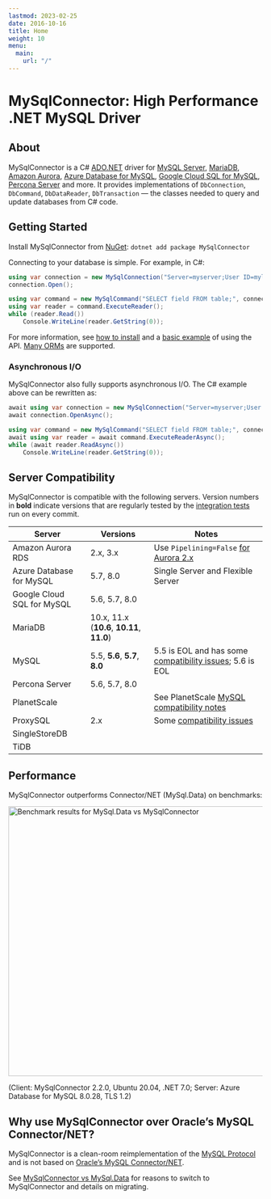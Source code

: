 ```yaml
---
lastmod: 2023-02-25
date: 2016-10-16
title: Home
weight: 10
menu:
  main:
    url: "/"
---
```


# MySqlConnector: High Performance .NET MySQL Driver

## About

MySqlConnector is a C# [ADO.NET](https://learn.microsoft.com/en-us/dotnet/framework/data/adonet/) driver for [MySQL Server](https://www.mysql.com/), [MariaDB](https://mariadb.org/),
[Amazon Aurora](https://aws.amazon.com/rds/aurora/),
[Azure Database for MySQL](https://azure.microsoft.com/en-us/products/mysql/),
[Google Cloud SQL for MySQL](https://cloud.google.com/sql/docs/mysql/),
[Percona Server](https://www.percona.com/software/mysql-database/percona-server) and more. It provides implementations of
`DbConnection`, `DbCommand`, `DbDataReader`, `DbTransaction` &mdash; the classes
needed to query and update databases from C# code.

## Getting Started

Install MySqlConnector from [NuGet](https://www.nuget.org/packages/MySqlConnector/): `dotnet add package MySqlConnector`

Connecting to your database is simple. For example, in C#:

```csharp
using var connection = new MySqlConnection("Server=myserver;User ID=mylogin;Password=mypass;Database=mydatabase");
connection.Open();

using var command = new MySqlCommand("SELECT field FROM table;", connection);
using var reader = command.ExecuteReader();
while (reader.Read())
    Console.WriteLine(reader.GetString(0));
```

For more information, see [how to install](./overview/installing/) and a [basic example](./tutorials/basic-api/) of using the API.
[Many ORMs](/overview/use-with-orms/) are supported.


### Asynchronous I/O

MySqlConnector also fully supports asynchronous I/O. The C# example above can be rewritten as:

```csharp
await using var connection = new MySqlConnection("Server=myserver;User ID=mylogin;Password=mypass;Database=mydatabase");
await connection.OpenAsync();

using var command = new MySqlCommand("SELECT field FROM table;", connection);
await using var reader = await command.ExecuteReaderAsync();
while (await reader.ReadAsync())
    Console.WriteLine(reader.GetString(0));
```

## Server Compatibility

MySqlConnector is compatible with the following servers.
Version numbers in **bold** indicate versions that are regularly tested by the [integration tests](https://dev.azure.com/mysqlnet/MySqlConnector/_build?definitionId=2&_a=summary) run on every commit.

Server  | Versions | Notes
--- | --- | ---
Amazon Aurora RDS | 2.x, 3.x | Use `Pipelining=False` [for Aurora 2.x](https://mysqlconnector.net/troubleshooting/aurora-freeze/)
Azure Database for MySQL | 5.7, 8.0 | Single Server and Flexible Server
Google Cloud SQL for MySQL | 5.6, 5.7, 8.0 |
MariaDB | 10.x, 11.x (**10.6**, **10.11**, **11.0**) |
MySQL | 5.5, **5.6**, **5.7**, **8.0** | 5.5 is EOL and has some [compatibility issues](https://github.com/mysql-net/MySqlConnector/issues/1192); 5.6 is EOL
Percona Server | 5.6, 5.7, 8.0 |
PlanetScale | | See PlanetScale [MySQL compatibility notes](https://planetscale.com/docs/reference/mysql-compatibility)
ProxySQL | 2.x | Some [compatibility issues](https://github.com/search?q=repo%3Amysql-net%2FMySqlConnector+proxysql&type=issues)
SingleStoreDB | |
TiDB | |

## Performance

MySqlConnector outperforms Connector/NET (MySql.Data) on benchmarks:

<p><img src="https://files.logoscdn.com/v1/files/63673908/assets/13928411/content.png?signature=MVHBZxDfB0J-0Pueja8NtvuLD9A" alt="Benchmark results for MySql.Data vs MySqlConnector" width="800" height="534"></p>

(Client: MySqlConnector 2.2.0, Ubuntu 20.04, .NET 7.0; Server: Azure Database for MySQL 8.0.28, TLS 1.2)

## Why use MySqlConnector over Oracle’s MySQL Connector/NET?

MySqlConnector is a clean-room reimplementation of the [MySQL Protocol](https://dev.mysql.com/doc/internals/en/client-server-protocol.html)
and is not based on [Oracle’s MySQL Connector/NET](https://github.com/mysql/mysql-connector-net).

See [MySqlConnector vs MySql.Data](/tutorials/migrating-from-connector-net/) for reasons to switch to MySqlConnector and details on migrating.
